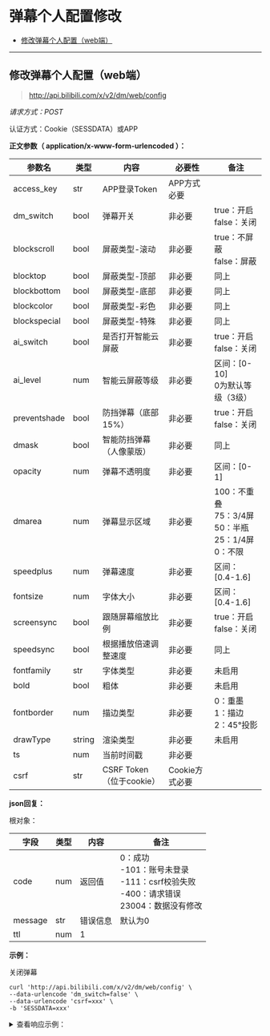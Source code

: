 # 弹幕个人配置修改

- [修改弹幕个人配置（web端）](#修改弹幕个人配置web端)

---

## 修改弹幕个人配置（web端）

> http://api.bilibili.com/x/v2/dm/web/config

*请求方式：POST*

认证方式：Cookie（SESSDATA）或APP

**正文参数（ application/x-www-form-urlencoded ）：**

| 参数名       | 类型   | 内容                     | 必要性         | 备注                                                         |
| ------------ | ------ | ------------------------ | -------------- | ------------------------------------------------------------ |
| access_key   | str    | APP登录Token             | APP方式必要    |                                                              |
| dm_switch    | bool   | 弹幕开关                 | 非必要         | true：开启<br />false：关闭                                  |
| blockscroll  | bool   | 屏蔽类型-滚动            | 非必要         | true：不屏蔽<br />false：屏蔽                                |
| blocktop     | bool   | 屏蔽类型-顶部            | 非必要         | 同上                                                         |
| blockbottom  | bool   | 屏蔽类型-底部            | 非必要         | 同上                                                         |
| blockcolor   | bool   | 屏蔽类型-彩色            | 非必要         | 同上                                                         |
| blockspecial | bool   | 屏蔽类型-特殊            | 非必要         | 同上                                                         |
| ai_switch    | bool   | 是否打开智能云屏蔽       | 非必要         | true：开启<br />false：关闭                                  |
| ai_level     | num    | 智能云屏蔽等级           | 非必要         | 区间：[0-10]<br />0为默认等级（3级）                         |
| preventshade | bool   | 防挡弹幕（底部15%）      | 非必要         | true：开启<br />false：关闭                                  |
| dmask        | bool   | 智能防挡弹幕（人像蒙版） | 非必要         | 同上                                                         |
| opacity      | num    | 弹幕不透明度             | 非必要         | 区间：[0-1]                                                  |
| dmarea       | num    | 弹幕显示区域             | 非必要         | 100：不重叠<br />75：3/4屏<br />50：半瓶<br />25：1/4屏<br />0：不限 |
| speedplus    | num    | 弹幕速度                 | 非必要         | 区间：[0.4-1.6]                                              |
| fontsize     | num    | 字体大小                 | 非必要         | 区间：[0.4-1.6]                                              |
| screensync   | bool   | 跟随屏幕缩放比例         | 非必要         | true：开启<br />false：关闭                                  |
| speedsync    | bool   | 根据播放倍速调整速度     | 非必要         | 同上                                                         |
| fontfamily   | str    | 字体类型                 | 非必要         | 未启用                                                       |
| bold         | bool   | 粗体                     | 非必要         | 未启用                                                       |
| fontborder   | num    | 描边类型                 | 非必要         | 0：重墨<br />1：描边<br />2：45°投影                         |
| drawType     | string | 渲染类型                 | 非必要         | 未启用                                                       |
| ts           | num    | 当前时间戳               | 非必要         |                                                              |
| csrf         | str    | CSRF Token（位于cookie） | Cookie方式必要 |                                                              |

**json回复：**

根对象：

| 字段    | 类型 | 内容     | 备注                                                         |
| ------- | ---- | -------- | ------------------------------------------------------------ |
| code    | num  | 返回值   | 0：成功<br />-101：账号未登录<br />-111：csrf校验失败<br />-400：请求错误<br />23004：数据没有修改 |
| message | str  | 错误信息 | 默认为0                                                      |
| ttl     | num  | 1        |                                                              |

**示例：**

关闭弹幕

```shell
curl 'http://api.bilibili.com/x/v2/dm/web/config' \
--data-urlencode 'dm_switch=false' \
--data-urlencode 'csrf=xxx' \
-b 'SESSDATA=xxx'
```

<details>
<summary>查看响应示例：</summary>

```json
{
    "code":0,
    "message":"0",
    "ttl":1
}
```

</details>